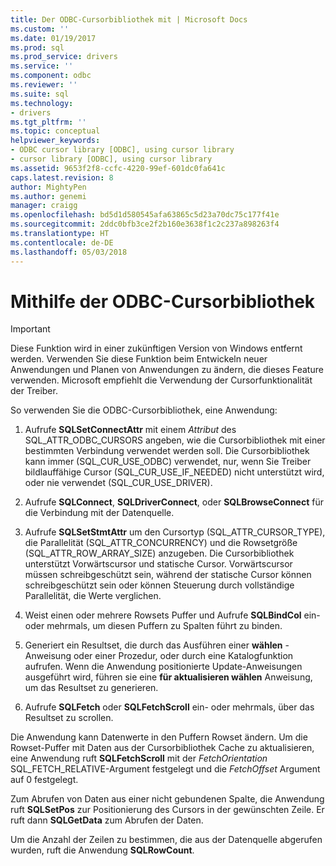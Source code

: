```yaml
---
title: Der ODBC-Cursorbibliothek mit | Microsoft Docs
ms.custom: ''
ms.date: 01/19/2017
ms.prod: sql
ms.prod_service: drivers
ms.service: ''
ms.component: odbc
ms.reviewer: ''
ms.suite: sql
ms.technology:
- drivers
ms.tgt_pltfrm: ''
ms.topic: conceptual
helpviewer_keywords:
- ODBC cursor library [ODBC], using cursor library
- cursor library [ODBC], using cursor library
ms.assetid: 9653f2f8-ccfc-4220-99ef-601dc0fa641c
caps.latest.revision: 8
author: MightyPen
ms.author: genemi
manager: craigg
ms.openlocfilehash: bd5d1d580545afa63865c5d23a70dc75c177f41e
ms.sourcegitcommit: 2ddc0bfb3ce2f2b160e3638f1c2c237a898263f4
ms.translationtype: HT
ms.contentlocale: de-DE
ms.lasthandoff: 05/03/2018
---
```

# <a name="using-the-odbc-cursor-library"></a>Mithilfe der ODBC-Cursorbibliothek
> [!IMPORTANT]  
>  Diese Funktion wird in einer zukünftigen Version von Windows entfernt werden. Verwenden Sie diese Funktion beim Entwickeln neuer Anwendungen und Planen von Anwendungen zu ändern, die dieses Feature verwenden. Microsoft empfiehlt die Verwendung der Cursorfunktionalität der Treiber.  
  
 So verwenden Sie die ODBC-Cursorbibliothek, eine Anwendung:  
  
1.  Aufrufe **SQLSetConnectAttr** mit einem *Attribut* des SQL_ATTR_ODBC_CURSORS angeben, wie die Cursorbibliothek mit einer bestimmten Verbindung verwendet werden soll. Die Cursorbibliothek kann immer (SQL_CUR_USE_ODBC) verwendet, nur, wenn Sie Treiber bildlauffähige Cursor (SQL_CUR_USE_IF_NEEDED) nicht unterstützt wird, oder nie verwendet (SQL_CUR_USE_DRIVER).  
  
2.  Aufrufe **SQLConnect**, **SQLDriverConnect**, oder **SQLBrowseConnect** für die Verbindung mit der Datenquelle.  
  
3.  Aufrufe **SQLSetStmtAttr** um den Cursortyp (SQL_ATTR_CURSOR_TYPE), die Parallelität (SQL_ATTR_CONCURRENCY) und die Rowsetgröße (SQL_ATTR_ROW_ARRAY_SIZE) anzugeben. Die Cursorbibliothek unterstützt Vorwärtscursor und statische Cursor. Vorwärtscursor müssen schreibgeschützt sein, während der statische Cursor können schreibgeschützt sein oder können Steuerung durch vollständige Parallelität, die Werte verglichen.  
  
4.  Weist einen oder mehrere Rowsets Puffer und Aufrufe **SQLBindCol** ein- oder mehrmals, um diesen Puffern zu Spalten führt zu binden.  
  
5.  Generiert ein Resultset, die durch das Ausführen einer **wählen** -Anweisung oder einer Prozedur, oder durch eine Katalogfunktion aufrufen. Wenn die Anwendung positionierte Update-Anweisungen ausgeführt wird, führen sie eine **für aktualisieren wählen** Anweisung, um das Resultset zu generieren.  
  
6.  Aufrufe **SQLFetch** oder **SQLFetchScroll** ein- oder mehrmals, über das Resultset zu scrollen.  
  
 Die Anwendung kann Datenwerte in den Puffern Rowset ändern. Um die Rowset-Puffer mit Daten aus der Cursorbibliothek Cache zu aktualisieren, eine Anwendung ruft **SQLFetchScroll** mit der *FetchOrientation* SQL_FETCH_RELATIVE-Argument festgelegt und die  *FetchOffset* Argument auf 0 festgelegt.  
  
 Zum Abrufen von Daten aus einer nicht gebundenen Spalte, die Anwendung ruft **SQLSetPos** zur Positionierung des Cursors in der gewünschten Zeile. Er ruft dann **SQLGetData** zum Abrufen der Daten.  
  
 Um die Anzahl der Zeilen zu bestimmen, die aus der Datenquelle abgerufen wurden, ruft die Anwendung **SQLRowCount**.
